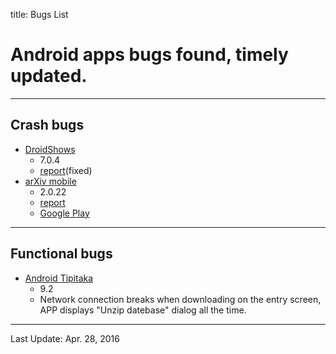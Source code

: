 title: Bugs List

# Android apps bugs found, timely updated.

<hr>

## Crash bugs

* [DroidShows](https://f-droid.org/repository/browse/?fdfilter=droidshows&fdid=nl.asymmetrics.droidshows)
    * 7.0.4 
    * [report](https://github.com/ltGuillaume/DroidShows/issues/16)(fixed)
* [arXiv mobile](https://f-droid.org/repository/browse/?fdfilter=arxiv+mobile&fdid=com.commonsware.android.arXiv)
    * 2.0.22
    * [report](https://github.com/jdeslip/arxiv-mobile/issues/8)
    * [Google Play](https://play.google.com/store/apps/details?id=com.commonsware.android.arXiv&hl=zh-CN)


<hr>

## Functional bugs

* [Android Tipitaka](https://f-droid.org/repository/browse/?fdfilter=tipitaka&fdid=org.yuttadhammo.tipitaka)
    * 9.2
    * Network connection breaks when downloading on the entry screen, APP displays "Unzip datebase" dialog all the time.


<hr>

Last Update: Apr. 28, 2016
